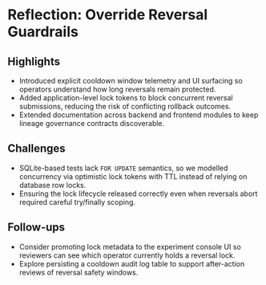 # Reflection: Override Reversal Guardrails

## Highlights
- Introduced explicit cooldown window telemetry and UI surfacing so operators understand how long reversals remain protected.
- Added application-level lock tokens to block concurrent reversal submissions, reducing the risk of conflicting rollback outcomes.
- Extended documentation across backend and frontend modules to keep lineage governance contracts discoverable.

## Challenges
- SQLite-based tests lack `FOR UPDATE` semantics, so we modelled concurrency via optimistic lock tokens with TTL instead of relying on database row locks.
- Ensuring the lock lifecycle released correctly even when reversals abort required careful try/finally scoping.

## Follow-ups
- Consider promoting lock metadata to the experiment console UI so reviewers can see which operator currently holds a reversal lock.
- Explore persisting a cooldown audit log table to support after-action reviews of reversal safety windows.
